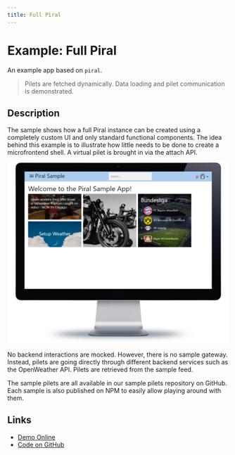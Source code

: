 ```yaml
---
title: Full Piral
---
```


# Example: Full Piral

An example app based on `piral`.

> Pilets are fetched dynamically. Data loading and pilet communication is demonstrated.

## Description

The sample shows how a full Piral instance can be created using a completely custom UI and only standard functional components. The idea behind this example is to illustrate how little needs to be done to create a microfrontend shell. A virtual pilet is brought in via the attach API.

![Piral Full Demo](../diagrams/demo-full.png)

No backend interactions are mocked. However, there is no sample gateway. Instead, pilets are going directly through different backend services such as the OpenWeather API. Pilets are retrieved from the sample feed.

The sample pilets are all available in our sample pilets repository on GitHub. Each sample is also published on NPM to easily allow playing around with them.

## Links

- [Demo Online](https://demo-full.piral.io)
- [Code on GitHub](https://github.com/smapiot/piral/tree/main/src/samples/sample-piral)
